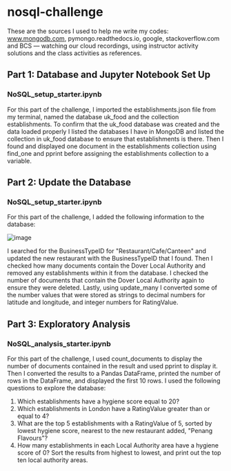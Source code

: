 # nosql-challenge
These are the sources I used to help me write my codes: www.mongodb.com, pymongo.readthedocs.io, google, stackoverflow.com and BCS — watching our cloud recordings, using instructor activity solutions and the class activities as references.

## Part 1: Database and Jupyter Notebook Set Up
### NoSQL_setup_starter.ipynb
For this part of the challenge, I imported the establishments.json file from my terminal, named the database uk_food and the collection establishments. To confirm that the uk_food database was created and the data loaded properly I listed the databases I have in MongoDB and listed the collection in uk_food database to ensure that establishments is there. Then I found and displayed one document in the establishments collection using find_one and pprint before assigning the establishments collection to a variable.

## Part 2: Update the Database
### NoSQL_setup_starter.ipynb
For this part of the challenge, I added the following information to the database:

![image](https://github.com/AlyssaChand/nosql-challenge/assets/151655013/fc2f10ce-4ae8-44a4-84bb-826bd7cc6f1f)

I searched for the BusinessTypeID for "Restaurant/Cafe/Canteen" and updated the new restaurant with the BusinessTypeID that I found. Then I checked how many documents contain the Dover Local Authority and removed any establishments within it from the database. I checked the number of documents that contain the Dover Local Authority again to ensure they were deleted. Lastly, using update_many I converted some of the number values that were stored as strings to decimal numbers for latitude and longitude, and integer numbers for RatingValue. 

## Part 3: Exploratory Analysis
### NoSQL_analysis_starter.ipynb
For this part of the challenge, I used count_documents to display the number of documents contained in the result and used pprint to display it. Then I converted the results to a Pandas DataFrame, printed the number of rows in the DataFrame, and displayed the first 10 rows. I used the following questions to explore the database:

1. Which establishments have a hygiene score equal to 20?
2. Which establishments in London have a RatingValue greater than or equal to 4?
3. What are the top 5 establishments with a RatingValue of 5, sorted by lowest hygiene score, nearest to the new restaurant added, "Penang Flavours"?
4. How many establishments in each Local Authority area have a hygiene score of 0? Sort the results from highest to lowest, and print out the top ten local authority areas.
